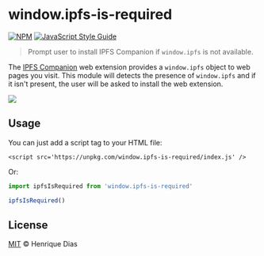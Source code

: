 # window.ipfs-is-required

[![NPM](https://img.shields.io/npm/v/window.ipfs-is-required.svg?style=flat-square)](https://www.npmjs.com/package/window.ipfs-is-required)
[![JavaScript Style Guide](https://img.shields.io/badge/code_style-standard-brightgreen.svg?style=flat-square)](https://standardjs.com)

> Prompt user to install IPFS Companion if `window.ipfs` is not available.

The [IPFS Companion](https://github.com/ipfs-shipyard/ipfs-companion) web extension provides a `window.ipfs` object to web pages you visit. This module will detects the presence of `window.ipfs` and if it isn't present, the user will be asked to install the web extension.

![](https://user-images.githubusercontent.com/5447088/38322148-807b119a-3831-11e8-9706-12c1aa772a41.png)

## Usage

You can just add a script tag to your HTML file:

```
<script src='https://unpkg.com/window.ipfs-is-required/index.js' />
```

Or:


```js
import ipfsIsRequired from 'window.ipfs-is-required'

ipfsIsRequired()
```

## License

[MIT](LICENSE) © Henrique Dias
